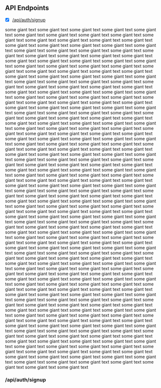 ## API Endpoints

- [x] [/api/auth/signup](#apiauthsignup)

some giant text some giant text some giant text some giant text some giant text some giant text some giant text some giant text some giant text some giant text some giant text some giant text some giant text some giant text some giant text some giant text some giant text some giant text some giant text some giant text some giant text some giant text some giant text some giant text some giant text some giant text some giant text some giant text some giant text some giant text some giant text some giant text some giant text some giant text some giant text some giant text some giant text some giant text some giant text some giant text some giant text some giant text some giant text some giant text some giant text some giant text some giant text some giant text some giant text some giant text some giant text some giant text some giant text some giant text some giant text some giant text some giant text some giant text some giant text some giant text some giant text some giant text some giant text some giant text some giant text some giant text some giant text some giant text some giant text some giant text some giant text some giant text some giant text some giant text some giant text some giant text some giant text some giant text some giant text some giant text some giant text some giant text some giant text some giant text some giant text some giant text some giant text some giant text some giant text some giant text some giant text some giant text some giant text some giant text some giant text some giant text some giant text some giant text some giant text some giant text some giant text some giant text some giant text some giant text some giant text some giant text some giant text some giant text some giant text some giant text some giant text some giant text some giant text some giant text some giant text some giant text some giant text some giant text some giant text some giant text some giant text some giant text some giant text some giant text some giant text some giant text some giant text some giant text some giant text some giant text some giant text some giant text some giant text some giant text some giant text some giant text some giant text some giant text some giant text some giant text some giant text some giant text some giant text some giant text some giant text some giant text some giant text some giant text some giant text some giant text some giant text some giant text some giant text some giant text some giant text some giant text some giant text some giant text some giant text some giant text some giant text some giant text some giant text some giant text some giant text some giant text some giant text some giant text some giant text some giant text some giant text some giant text some giant text some giant text some giant text some giant text some giant text some giant text some giant text some giant text some giant text some giant text some giant text some giant text some giant text some giant text some giant text some giant text some giant text some giant text some giant text some giant text some giant text some giant text some giant text some giant text some giant text some giant text some giant text some giant text some giant text some giant text some giant text some giant text some giant text some giant text some giant text some giant text some giant text some giant text some giant text some giant text some giant text some giant text some giant text some giant text some giant text some giant text some giant text some giant text some giant text some giant text some giant text some giant text some giant text some giant text some giant text some giant text some giant text some giant text some giant text some giant text some giant text some giant text some giant text some giant text some giant text some giant text some giant text some giant text some giant text some giant text some giant text some giant text some giant text some giant text some giant text some giant text some giant text some giant text some giant text some giant text some giant text some giant text some giant text some giant text some giant text some giant text some giant text some giant text some giant text some giant text some giant text some giant text some giant text some giant text some giant text some giant text some giant text some giant text some giant text some giant text some giant text some giant text some giant text some giant text some giant text some giant text some giant text some giant text some giant text some giant text some giant text some giant text some giant text some giant text some giant text some giant text some giant text some giant text some giant text some giant text some giant text some giant text some giant text some giant text some giant text some giant text some giant text some giant text some giant text some giant text some giant text some giant text some giant text some giant text  

### /api/auth/signup